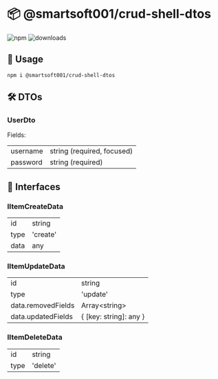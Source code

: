# 📦 @smartsoft001/crud-shell-dtos

![npm](https://img.shields.io/npm/v/@smartsoft001/crud-shell-dtos) ![downloads](https://img.shields.io/npm/dm/@smartsoft001/crud-shell-dtos)

## 🚀 Usage

`npm i @smartsoft001/crud-shell-dtos`

## 🛠️ DTOs

### UserDto
Fields:
<table>
    <tr><td>username</td><td>string (required, focused)</td></tr>
    <tr><td>password</td><td>string (required)</td></tr>
</table>

## 🧩 Interfaces

### IItemCreateData
<table>
    <tr><td>id</td><td>string</td></tr>
    <tr><td>type</td><td>'create'</td></tr>
    <tr><td>data</td><td>any</td></tr>
</table>

### IItemUpdateData
<table>
    <tr><td>id</td><td>string</td></tr>
    <tr><td>type</td><td>'update'</td></tr>
    <tr><td>data.removedFields</td><td>Array&lt;string&gt;</td></tr>
    <tr><td>data.updatedFields</td><td>{ [key: string]: any }</td></tr>
</table>

### IItemDeleteData
<table>
    <tr><td>id</td><td>string</td></tr>
    <tr><td>type</td><td>'delete'</td></tr>
</table>
